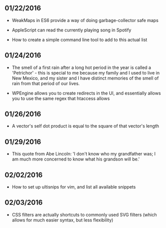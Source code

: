 ## 01/22/2016
- WeakMaps in ES6 provide a way of doing garbage-collector safe maps
- AppleScript can read the currently playing song in Spotify

- How to create a simple command line tool to add to this actual list

## 01/24/2016
- The smell of a first rain after a long hot period in the year is called a 'Petrichor' - this is special to me because my family and I used to live in New Mexico, and my sister and I have distinct memories of the smell of rain from that period of our lives.

- WPEngine allows you to create redirects in the UI, and essentially allows you to use the same regex that htaccess allows

## 01/26/2016
- A vector's self dot product is equal to the square of that vector's length

## 01/29/2016
- This quote from Abe Lincoln: 'I don't know who my grandfather was; I am much more concerned to know what his grandson will be.'

## 02/02/2016
- How to set up ultisnips for vim, and list all available snippets

## 02/03/2016
- CSS filters are actually shortcuts to commonly used SVG filters (which allows for much easier syntax, but less flexibility)
